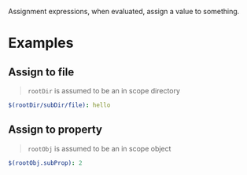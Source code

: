 Assignment expressions, when evaluated, assign a value to something.

# Examples

## Assign to file

> `rootDir` is assumed to be an in scope directory

```yaml
$(rootDir/subDir/file): hello
```

## Assign to property

> `rootObj` is assumed to be an in scope object

```yaml
$(rootObj.subProp): 2
```

